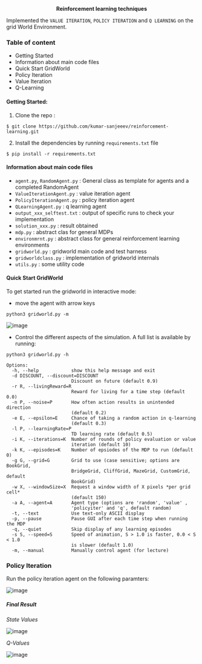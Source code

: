 <p align="center">
    <b>Reinforcement learning techniques</b>
</p>

Implemented the `VALUE ITERATION`, `POLICY ITERATION` and `Q LEARNING` on the grid World Environment.

### Table of content
* Getting Started
* Information about main code files
* Quick Start GridWorld
* Policy Iteration 
* Value Iteration 
* Q-Learning


#### Getting Started:
1. Clone the repo :
```shell
$ git clone https://github.com/kumar-sanjeeev/reinforcement-learning.git
```
2. Install the dependencies by running `requirements.txt` file
```shell
$ pip install -r requirements.txt
```

#### Information about main code files
* `agent.py`, `RandomAgent.py` : General class as template for agents and a completed RandomAgent
* `ValueIterationAgent.py`  : value iteration agent
* `PolicyIterationAgent.py` : policy iteration agent
* `QLearningAgent.py`       : q learning agent
* `output_xxx_selftest.txt` : output of specific runs to check your implementation
* `solution_xxx.py`         : result obtained
* `mdp.py`                  : abstract clas for general MDPs
* `environmrnt.py`          : abstract class for general reinforcement learning environments
* `gridworld.py`            : gridworld main code and test harness
* `gridworldclass.py`       : implementation of gridworld internals
* `utils.py`                : some utility code

#### Quick Start GridWorld
To get started run the gridworld in interactive mode:
* move the agent with arrow keys
```shell
python3 gridworld.py -m
```
![image](https://user-images.githubusercontent.com/62834697/177839894-fdce24fc-e0ec-43d8-a102-e36c67bf8935.png)

* Control the different aspects of the simulation. A full list is available by running:
```shell
python3 gridworld.py -h
```

```
Options:
  -h, --help            show this help message and exit
  -d DISCOUNT, --discount=DISCOUNT
                        Discount on future (default 0.9)
  -r R, --livingReward=R
                        Reward for living for a time step (default 0.0)
  -n P, --noise=P       How often action results in unintended direction
                        (default 0.2)
  -e E, --epsilon=E     Chance of taking a random action in q-learning
                        (default 0.3)
  -l P, --learningRate=P
                        TD learning rate (default 0.5)
  -i K, --iterations=K  Number of rounds of policy evaluation or value
                        iteration (default 10)
  -k K, --episodes=K    Number of epsiodes of the MDP to run (default 0)
  -g G, --grid=G        Grid to use (case sensitive; options are BookGrid,
                        BridgeGrid, CliffGrid, MazeGrid, CustomGrid, default
                        BookGrid)
  -w X, --windowSize=X  Request a window width of X pixels *per grid cell*
                        (default 150)
  -a A, --agent=A       Agent type (options are 'random', 'value' ,
                        'policyiter' and 'q', default random)
  -t, --text            Use text-only ASCII display
  -p, --pause           Pause GUI after each time step when running the MDP
  -q, --quiet           Skip display of any learning episodes
  -s S, --speed=S       Speed of animation, S > 1.0 is faster, 0.0 < S < 1.0
                        is slower (default 1.0)
  -m, --manual          Manually control agent (for lecture)
```

### Policy Iteration
Run the policy iteration agent on the following paramters:

![image](https://user-images.githubusercontent.com/62834697/177841356-4048f6b4-cc37-4c82-8ef7-e02050dd5873.png)

##### Final Result
*State Values*

![image](https://user-images.githubusercontent.com/62834697/177841800-ec02c4e8-bacc-439a-8898-0579c3f0e7b6.png)

*Q-Values*

![image](https://user-images.githubusercontent.com/62834697/177842067-a2f13536-e705-403d-9d8b-94809f014b6e.png)

